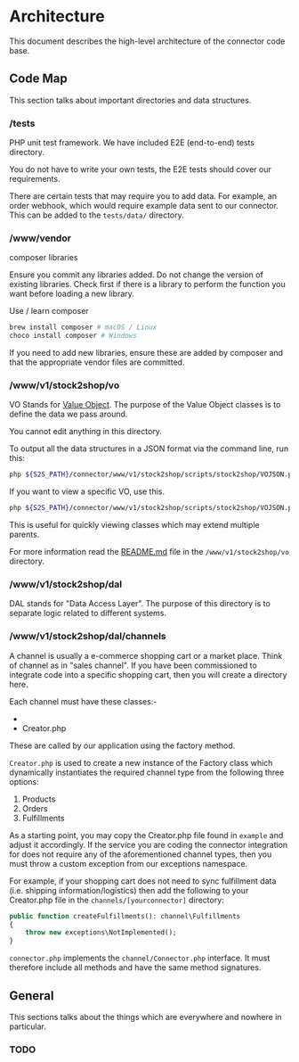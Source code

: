 # Architecture

This document describes the high-level architecture of the connector code base.

## Code Map

This section talks about important directories and data structures. 

### /tests

PHP unit test framework.
We have included E2E (end-to-end) tests directory.

You do not have to write your own tests, the E2E tests should cover our requirements.

There are certain tests that may require you to add data.
For example, an order webhook, which would require example data sent to our connector.
This can be added to the `tests/data/` directory.

### /www/vendor

composer libraries

Ensure you commit any libraries added.
Do not change the version of existing libraries.
Check first if there is a library to perform the function
you want before loading a new library.

Use / learn composer

```bash
brew install composer # macOS / Linux
choco install composer # Windows
```

If you need to add new libraries, ensure these are added 
by composer and that the appropriate vendor files are committed.

### /www/v1/stock2shop/vo

VO Stands for [Value Object](https://martinfowler.com/bliki/ValueObject.html).
The purpose of the Value Object classes is to define the data we pass around.

You cannot edit anything in this directory.

To output all the data structures in a JSON format via the command line, run this:

```bash
php ${S2S_PATH}/connector/www/v1/stock2shop/scripts/stock2shop/VOJSON.php
```

If you want to view a specific VO, use this.

```bash
php ${S2S_PATH}/connector/www/v1/stock2shop/scripts/stock2shop/VOJSON.php --class=Variant
```

This is useful for quickly viewing classes which may extend multiple parents.

For more information read the [README.md](www/v1/stock2shop/vo/README.md) file in the `/www/v1/stock2shop/vo` directory.

### /www/v1/stock2shop/dal

DAL stands for "Data Access Layer".
The purpose of this directory is to separate logic related 
to different systems.

### /www/v1/stock2shop/dal/channels

A channel is usually a e-commerce shopping cart or a market place.
Think of channel as in "sales channel".
If you have been commissioned to integrate code into a specific
shopping cart, then you will create a directory here.

Each channel must have these classes:-

- 
- Creator.php

These are called by our application using the factory method.

`Creator.php` is used to create a new instance of the Factory class which dynamically instantiates the required channel type from the following three options:

1. Products
2. Orders
3. Fulfillments

As a starting point, you may copy the Creator.php file found in `example` and adjust it accordingly. 
If the service you are coding the connector integration for does not require any of the aforementioned channel types, then you must throw 
a custom exception from our exceptions namespace.

For example, if your shopping cart does not need to sync fulfillment data (i.e. shipping information/logistics) then add the following to your Creator.php file in the `channels/[yourconnector]` directory: 

```php
public function createFulfillments(): channel\Fulfillments
{
    throw new exceptions\NotImplemented();
}
```

`connector.php` implements the `channel/Connector.php` interface.
It must therefore include all methods and have the same method signatures.

## General

This sections talks about the things which are everywhere and nowhere in particular.

### TODO 